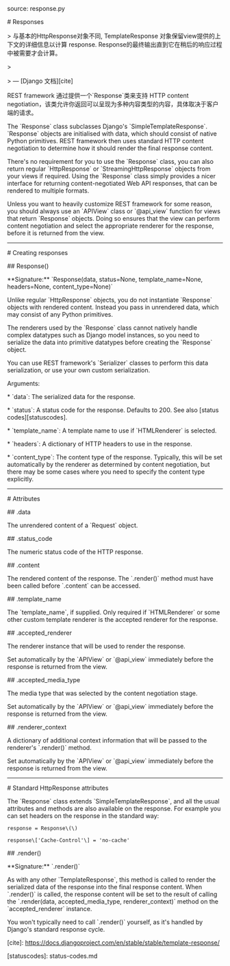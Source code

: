 source: response.py



\# Responses



&gt; 与基本的HttpResponse对象不同, TemplateResponse 对象保留view提供的上下文的详细信息以计算 response.  Response的最终输出直到它在稍后的响应过程中被需要才会计算。

&gt;

&gt; &mdash; \[Django 文档\]\[cite\]



REST framework 通过提供一个\`Response\`类来支持 HTTP content negotiation，该类允许你返回可以呈现为多种内容类型的内容，具体取决于客户端的请求。



The \`Response\` class subclasses Django's \`SimpleTemplateResponse\`.  \`Response\` objects are initialised with data, which should consist of native Python primitives.  REST framework then uses standard HTTP content negotiation to determine how it should render the final response content.



There's no requirement for you to use the \`Response\` class, you can also return regular \`HttpResponse\` or \`StreamingHttpResponse\` objects from your views if required.  Using the \`Response\` class simply provides a nicer interface for returning content-negotiated Web API responses, that can be rendered to multiple formats.



Unless you want to heavily customize REST framework for some reason, you should always use an \`APIView\` class or \`@api\_view\` function for views that return \`Response\` objects.  Doing so ensures that the view can perform content negotiation and select the appropriate renderer for the response, before it is returned from the view.



---



\# Creating responses



\#\# Response\(\)



\*\*Signature:\*\* \`Response\(data, status=None, template\_name=None, headers=None, content\_type=None\)\`



Unlike regular \`HttpResponse\` objects, you do not instantiate \`Response\` objects with rendered content.  Instead you pass in unrendered data, which may consist of any Python primitives.



The renderers used by the \`Response\` class cannot natively handle complex datatypes such as Django model instances, so you need to serialize the data into primitive datatypes before creating the \`Response\` object.



You can use REST framework's \`Serializer\` classes to perform this data serialization, or use your own custom serialization.



Arguments:



\* \`data\`: The serialized data for the response.

\* \`status\`: A status code for the response.  Defaults to 200.  See also \[status codes\]\[statuscodes\].

\* \`template\_name\`: A template name to use if \`HTMLRenderer\` is selected.

\* \`headers\`: A dictionary of HTTP headers to use in the response.

\* \`content\_type\`: The content type of the response.  Typically, this will be set automatically by the renderer as determined by content negotiation, but there may be some cases where you need to specify the content type explicitly.



---



\# Attributes



\#\# .data



The unrendered content of a \`Request\` object.



\#\# .status\_code



The numeric status code of the HTTP response.



\#\# .content



The rendered content of the response.  The \`.render\(\)\` method must have been called before \`.content\` can be accessed.



\#\# .template\_name



The \`template\_name\`, if supplied.  Only required if \`HTMLRenderer\` or some other custom template renderer is the accepted renderer for the response.



\#\# .accepted\_renderer



The renderer instance that will be used to render the response.



Set automatically by the \`APIView\` or \`@api\_view\` immediately before the response is returned from the view.



\#\# .accepted\_media\_type



The media type that was selected by the content negotiation stage.



Set automatically by the \`APIView\` or \`@api\_view\` immediately before the response is returned from the view.



\#\# .renderer\_context



A dictionary of additional context information that will be passed to the renderer's \`.render\(\)\` method.



Set automatically by the \`APIView\` or \`@api\_view\` immediately before the response is returned from the view.



---



\# Standard HttpResponse attributes



The \`Response\` class extends \`SimpleTemplateResponse\`, and all the usual attributes and methods are also available on the response.  For example you can set headers on the response in the standard way:



    response = Response\(\)

    response\['Cache-Control'\] = 'no-cache'



\#\# .render\(\)



\*\*Signature:\*\* \`.render\(\)\`



As with any other \`TemplateResponse\`, this method is called to render the serialized data of the response into the final response content.  When \`.render\(\)\` is called, the response content will be set to the result of calling the \`.render\(data, accepted\_media\_type, renderer\_context\)\` method on the \`accepted\_renderer\` instance.



You won't typically need to call \`.render\(\)\` yourself, as it's handled by Django's standard response cycle.



\[cite\]: https://docs.djangoproject.com/en/stable/stable/template-response/

\[statuscodes\]: status-codes.md



